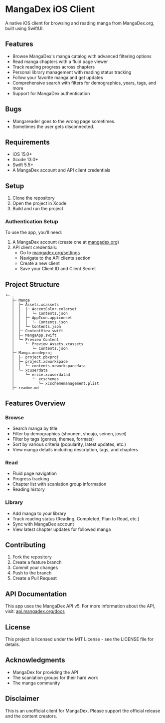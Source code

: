 # MangaDex iOS Client

A native iOS client for browsing and reading manga from MangaDex.org, built using SwiftUI.

## Features

- Browse MangaDex's manga catalog with advanced filtering options
- Read manga chapters with a fluid page viewer
- Track reading progress across chapters
- Personal library management with reading status tracking
- Follow your favorite manga and get updates
- Comprehensive search with filters for demographics, years, tags, and more
- Support for MangaDex authentication

## Bugs
- Mangareader goes to the wrong page sometimes.
- Sometimes the user gets disconnected.


## Requirements

- iOS 15.0+
- Xcode 13.0+
- Swift 5.5+
- A MangaDex account and API client credentials

## Setup

1. Clone the repository
2. Open the project in Xcode
3. Build and run the project

### Authentication Setup

To use the app, you'll need:

1. A MangaDex account (create one at [mangadex.org](https://mangadex.org))
2. API client credentials:
   - Go to [mangadex.org/settings](https://mangadex.org/settings)
   - Navigate to the API clients section
   - Create a new client
   - Save your Client ID and Client Secret

## Project Structure
```
└─ .
   ├─ Manga
   │  ├─ Assets.xcassets
   │  │  ├─ AccentColor.colorset
   │  │  │  └─ Contents.json
   │  │  ├─ AppIcon.appiconset
   │  │  │  └─ Contents.json
   │  │  └─ Contents.json
   │  ├─ ContentView.swift
   │  ├─ MangaApp.swift
   │  └─ Preview Content
   │     └─ Preview Assets.xcassets
   │        └─ Contents.json
   ├─ Manga.xcodeproj
   │  ├─ project.pbxproj
   │  ├─ project.xcworkspace
   │  │  └─ contents.xcworkspacedata
   │  └─ xcuserdata
   │     └─ erzie.xcuserdatad
   │        └─ xcschemes
   │           └─ xcschememanagement.plist
   ├─ readme.md
```

## Features Overview

### Browse
- Search manga by title
- Filter by demographics (shounen, shoujo, seinen, josei)
- Filter by tags (genres, themes, formats)
- Sort by various criteria (popularity, latest updates, etc.)
- View manga details including description, tags, and chapters

### Read
- Fluid page navigation
- Progress tracking
- Chapter list with scanlation group information
- Reading history

### Library
- Add manga to your library
- Track reading status (Reading, Completed, Plan to Read, etc.)
- Sync with MangaDex account
- View latest chapter updates for followed manga

## Contributing

1. Fork the repository
2. Create a feature branch
3. Commit your changes
4. Push to the branch
5. Create a Pull Request

## API Documentation

This app uses the MangaDex API v5. For more information about the API, visit:
[api.mangadex.org/docs](https://api.mangadex.org/docs)

## License

This project is licensed under the MIT License - see the LICENSE file for details.

## Acknowledgments

- MangaDex for providing the API
- The scanlation groups for their hard work
- The manga community

## Disclaimer

This is an unofficial client for MangaDex. Please support the official release and the content creators.